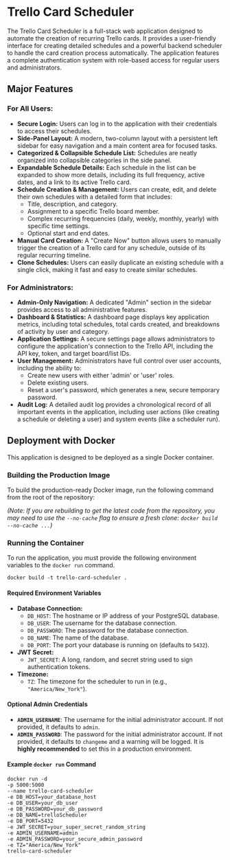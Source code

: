 # Trello Card Scheduler

The Trello Card Scheduler is a full-stack web application designed to automate the creation of recurring Trello cards. It provides a user-friendly interface for creating detailed schedules and a powerful backend scheduler to handle the card creation process automatically. The application features a complete authentication system with role-based access for regular users and administrators.

<!-- You can replace this with a real screenshot of your application -->

## Major Features

### For All Users:

* **Secure Login:** Users can log in to the application with their credentials to access their schedules.
* **Side-Panel Layout:** A modern, two-column layout with a persistent left sidebar for easy navigation and a main content area for focused tasks.
* **Categorized & Collapsible Schedule List:** Schedules are neatly organized into collapsible categories in the side panel.
* **Expandable Schedule Details:** Each schedule in the list can be expanded to show more details, including its full frequency, active dates, and a link to its active Trello card.
* **Schedule Creation & Management:** Users can create, edit, and delete their own schedules with a detailed form that includes:
    * Title, description, and category.
    * Assignment to a specific Trello board member.
    * Complex recurring frequencies (daily, weekly, monthly, yearly) with specific time settings.
    * Optional start and end dates.
* **Manual Card Creation:** A "Create Now" button allows users to manually trigger the creation of a Trello card for any schedule, outside of its regular recurring timeline.
* **Clone Schedules:** Users can easily duplicate an existing schedule with a single click, making it fast and easy to create similar schedules.

### For Administrators:

* **Admin-Only Navigation:** A dedicated "Admin" section in the sidebar provides access to all administrative features.
* **Dashboard & Statistics:** A dashboard page displays key application metrics, including total schedules, total cards created, and breakdowns of activity by user and category.
* **Application Settings:** A secure settings page allows administrators to configure the application's connection to the Trello API, including the API key, token, and target board/list IDs.
* **User Management:** Administrators have full control over user accounts, including the ability to:
    * Create new users with either 'admin' or 'user' roles.
    * Delete existing users.
    * Reset a user's password, which generates a new, secure temporary password.
* **Audit Log:** A detailed audit log provides a chronological record of all important events in the application, including user actions (like creating a schedule or deleting a user) and system events (like a scheduler run).

## Deployment with Docker

This application is designed to be deployed as a single Docker container.

### Building the Production Image

To build the production-ready Docker image, run the following command from the root of the repository:

*(Note: If you are rebuilding to get the latest code from the repository, you may need to use the `--no-cache` flag to ensure a fresh clone: `docker build --no-cache ...`)*

### Running the Container

To run the application, you must provide the following environment variables to the `docker run` command.

```docker build -t trello-card-scheduler .```

#### Required Environment Variables

* **Database Connection:**
    * `DB_HOST`: The hostname or IP address of your PostgreSQL database.
    * `DB_USER`: The username for the database connection.
    * `DB_PASSWORD`: The password for the database connection.
    * `DB_NAME`: The name of the database.
    * `DB_PORT`: The port your database is running on (defaults to `5432`).
* **JWT Secret:**
    * `JWT_SECRET`: A long, random, and secret string used to sign authentication tokens.
* **Timezone:**
    * `TZ`: The timezone for the scheduler to run in (e.g., `"America/New_York"`).

#### Optional Admin Credentials

* **`ADMIN_USERNAME`**: The username for the initial administrator account. If not provided, it defaults to `admin`.
* **`ADMIN_PASSWORD`**: The password for the initial administrator account. If not provided, it defaults to `changeme` and a warning will be logged. It is **highly recommended** to set this in a production environment.

#### Example `docker run` Command

```
docker run -d
-p 5000:5000
--name trello-card-scheduler
-e DB_HOST=your_database_host
-e DB_USER=your_db_user
-e DB_PASSWORD=your_db_password
-e DB_NAME=trelloScheduler
-e DB_PORT=5432
-e JWT_SECRET=your_super_secret_random_string
-e ADMIN_USERNAME=admin
-e ADMIN_PASSWORD=your_secure_admin_password
-e TZ="America/New_York"
trello-card-scheduler
```
